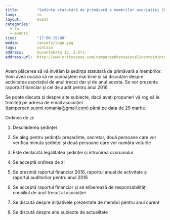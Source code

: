 ```yaml
---
title:        "Ședința statutară de primăvară a membrilor asociației 2017"
lang:         ro
layout:       event
categories:
  - ro
  - events
time:         "17:00-19:00"
media:        /assets/logo.jpg
logo:         contain
address:      Suvantokatu 13, 2.krs.
address-url:  http://www.yritysopas.com/tampereenkansainvalinentoimintakeskus/
---
```


Avem plăcerea să vă invităm la ședința statutară de primăvară a membrilor. Vom avea ocazia să ne cunoaștem mai bine și să discutăm despre activitatea asociației de anul trecut dar și de anul acesta. Se vor prezenta raportul financiar și cel de audit pentru anul 2016.

Se poate discuta și despre alte subiecte, dacă aveți propuneri vă rog să le trimiteți pe adresa de email asociației (tampereen.suomi.romania@gmail.com) până pe data de 29 martie. 

Ordinea de zi:

1. Deschiderea ședinței

1. Se aleg pentru ședință: președinte, secretar, două persoane care vor verifica minuta ședinței și două persoane care vor număra voturile

1. Este declarată legalitatea ședinței și întrunirea cvorumului

1. Se acceptă ordinea de zi

1. Se prezintă raportul financiar 2016, raportul anual de activitate și raportul auditorilor pentru anul 2016

1. Se acceptă raportul financiar și se eliberează de responsabilități consiliul de anul trecut al asociației

1. Se discută despre inițiativele prezentate de membri pentru anul curent

1. Se discută despre alte subiecte de actualitate